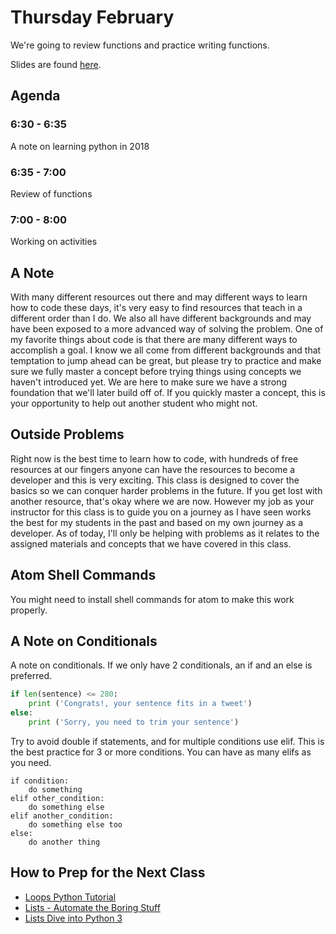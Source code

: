 # Thursday February
We're going to review functions and practice writing functions.

Slides are found [here](http://jessicagarson.com/NYU-Intro-to-Python-Feb-22/#/).

## Agenda
### 6:30 - 6:35
A note on learning python in 2018
### 6:35 - 7:00
Review of functions
### 7:00 - 8:00
Working on activities

## A Note
With many different resources out there and may different ways to learn how to code these days, it's very easy to find resources that teach in a different order than I do. We also all have different backgrounds and may have been exposed to a more advanced way of solving the problem. One of my favorite things about code is that there are many different ways to accomplish a goal. I know we all come from different backgrounds and that temptation to jump ahead can be great, but please try to practice and make sure we fully master a concept before trying things using concepts we haven't introduced yet. We are here to make sure we have a strong foundation that we'll later build off of. If you quickly master a concept, this is your opportunity to help out another student who might not.

## Outside Problems
Right now is the best time to learn how to code, with hundreds of free resources at our fingers anyone can have the resources to become a developer and this is very exciting. This class is designed to cover the basics so we can conquer harder problems in the future. If you get lost with another resource, that's okay where we are now. However my job as your instructor for this class is to guide you on a journey as I have seen works the best for my students in the past and based on my own journey as a developer. As of today, I'll only be helping with problems as it relates to the assigned materials and concepts that we have covered in this class.

## Atom Shell Commands
You might need to install shell commands for atom to make this work properly.

## A Note on Conditionals
A note on conditionals. If we only have 2 conditionals, an if and an else is preferred.

```python
if len(sentence) <= 280:                               
    print ('Congrats!, your sentence fits in a tweet')
else:
    print ('Sorry, you need to trim your sentence')
```

Try to avoid double if statements, and for multiple conditions use elif. This is the best practice for 3 or more conditions. You can have as many elifs as you need.

```
if condition:
    do something
elif other_condition:
    do something else
elif another_condition:
    do something else too
else:
    do another thing
```

## How to Prep for the Next Class 
- [Loops Python Tutorial](https://www.datacamp.com/community/tutorials/loops-python-tutorial)
- [Lists - Automate the Boring Stuff](https://automatetheboringstuff.com/chapter4/)
- [Lists Dive into Python 3](http://www.diveintopython3.net/native-datatypes.html#lists)
